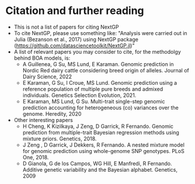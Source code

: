 
# Citation and further reading

* This is not a list of papers for citing NextGP
* To cite NextGP, please use something like:
	"Analysis were carried out in Julia (Bezanson et al., 2017) using NextGP package (https://github.com/datasciencetoolkit/NextGP.jl)"
* A list of relevant papers you may consider to cite, for the methodolgy behind BOA models, is:
	- A Guillenea, G Su, MS Lund, E Karaman. Genomic prediction in Nordic Red dairy cattle considering breed origin of alleles. Journal of Dairy Science, 2022
	- E Karaman, G Su, I Croue, MS Lund. Genomic prediction using a reference population of multiple pure breeds and admixed individuals. Genetics Selection Evolution, 2021.
	- E Karaman, MS Lund, G Su. Multi-trait single-step genomic prediction accounting for heterogeneous (co) variances over the genome. Heredity, 2020
* Other interesting papers
	- H Cheng,  K Kizilkaya,  J Zeng,  D Garrick,  R Fernando. Genomic prediction from multiple-trait Bayesian regression methods using mixture priors. Genetics, 2018. 
	- J Zeng , D Garrick, J Dekkers, R Fernando. A nested mixture model for genomic prediction using whole-genome SNP genotypes. PLoS One, 2018.
	- D Gianola,  G de los Campos,  WG Hill,  E Manfredi, R Fernando. Additive genetic variability and the Bayesian alphabet. Genetics, 2009
